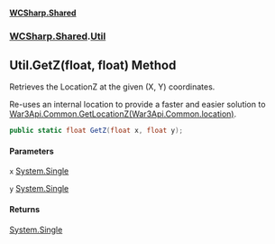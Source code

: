 #### [WCSharp.Shared](README.md 'README')
### [WCSharp.Shared](WCSharp.Shared.md 'WCSharp.Shared').[Util](WCSharp.Shared.Util.md 'WCSharp.Shared.Util')

## Util.GetZ(float, float) Method

Retrieves the LocationZ at the given (X, Y) coordinates.  
  
Re-uses an internal location to provide a faster and easier solution to [War3Api.Common.GetLocationZ(War3Api.Common.location)](https://docs.microsoft.com/en-us/dotnet/api/War3Api.Common.GetLocationZ#War3Api_Common_GetLocationZ_War3Api_Common_location_ 'War3Api.Common.GetLocationZ(War3Api.Common.location)').

```csharp
public static float GetZ(float x, float y);
```
#### Parameters

<a name='WCSharp.Shared.Util.GetZ(float,float).x'></a>

`x` [System.Single](https://docs.microsoft.com/en-us/dotnet/api/System.Single 'System.Single')

<a name='WCSharp.Shared.Util.GetZ(float,float).y'></a>

`y` [System.Single](https://docs.microsoft.com/en-us/dotnet/api/System.Single 'System.Single')

#### Returns
[System.Single](https://docs.microsoft.com/en-us/dotnet/api/System.Single 'System.Single')